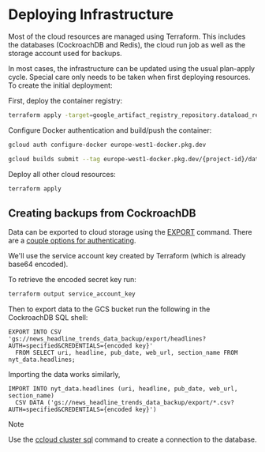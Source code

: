 # Deploying Infrastructure

Most of the cloud resources are managed using Terraform. This includes the databases (CockroachDB and Redis), the cloud run job as well as the storage account used for backups.

In most cases, the infrastructure can be updated using the usual plan-apply cycle. Special care only needs to be taken when first deploying resources. To create the initial deployment:

First, deploy the container registry:

```bash
terraform apply -target=google_artifact_registry_repository.dataload_repo
```

Configure Docker authentication and build/push the container:

```bash
gcloud auth configure-docker europe-west1-docker.pkg.dev

gcloud builds submit --tag europe-west1-docker.pkg.dev/{project-id}/data-load/data-load:latest
```

Deploy all other cloud resources:

```bash
terraform apply
```

## Creating backups from CockroachDB

Data can be exported to cloud storage using the [EXPORT](https://www.cockroachlabs.com/docs/stable/export?filters=cloud) command. There are a [couple options for authenticating](hhttps://www.cockroachlabs.com/docs/stable/cloud-storage-authentication?filters=gcs).

We'll use the service account key created by Terraform (which is already base64 encoded).

To retrieve the encoded secret key run:

```bash
terraform output service_account_key
```

Then to export data to the GCS bucket run the following in the CockroachDB SQL shell:

```text
EXPORT INTO CSV 'gs://news_headline_trends_data_backup/export/headlines?AUTH=specified&CREDENTIALS={encoded key}'
  FROM SELECT uri, headline, pub_date, web_url, section_name FROM nyt_data.headlines;
```

Importing the data works similarly,

```text
IMPORT INTO nyt_data.headlines (uri, headline, pub_date, web_url, section_name)
  CSV DATA ('gs://news_headline_trends_data_backup/export/*.csv?AUTH=specified&CREDENTIALS={encoded key}')
```

> [!Note]
> Use the [ccloud cluster sql](https://www.cockroachlabs.com/docs/cockroachcloud/ccloud-get-started.html#use-a-sql-client-with-a-cluster-using-ccloud-cluster-sql) command to create a connection to the database.